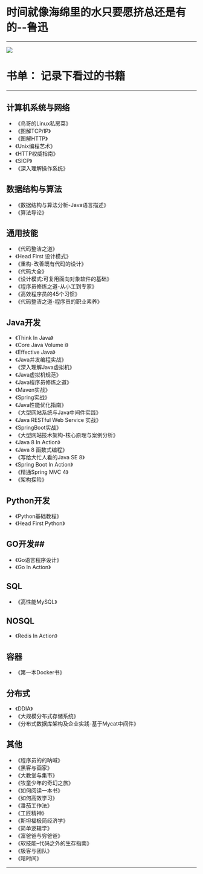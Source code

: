 # 时间就像海绵里的水只要愿挤总还是有的--鲁迅

----------

![](http://oh7bpge2c.bkt.clouddn.com/book.jpg)


# 书单： 记录下看过的书籍 #
----------

## 计算机系统与网络
-  《鸟哥的Linux私房菜》
-  《图解TCP/IP》
-  《图解HTTP》
-  《Unix编程艺术》
-  《HTTP权威指南》
-  《SICP》
-  《深入理解操作系统》

## 数据结构与算法 ##
- 《数据结构与算法分析-Java语言描述》
- 《算法导论》

## 通用技能 ##
- 《代码整洁之道》
- 《Head First 设计模式》
- 《重构-改善既有代码的设计》
- 《代码大全》
- 《设计模式:可复用面向对象软件的基础》
- 《程序员修炼之道-从小工到专家》
- 《高效程序员的45个习惯》
- 《代码整洁之道-程序员的职业素养》

## Java开发 ##
- 《Think In Java》
- 《Core Java Volume i》
- 《Effective Java》
- 《Java并发编程实战》
- 《深入理解Java虚拟机》
- 《Java虚拟机规范》
- 《Java程序员修炼之道》
- 《Maven实战》
- 《Spring实战》
- 《Java性能优化指南》
- 《大型网站系统与Java中间件实践》
- 《Java RESTful Web Service 实战》
- 《SpringBoot实战》
- 《大型网站技术架构-核心原理与案例分析》
- 《Java 8 In Action》
- 《Java 8 函数式编程》
- 《写给大忙人看的Java SE 8》
- 《Spring Boot In Action》
- 《精通Spring MVC 4》
- 《架构探险》

## Python开发 ##
- 《Python基础教程》
- 《Head First Python》

## GO开发##

- 《Go语言程序设计》
- 《Go In Action》

## SQL ##
- 《高性能MySQL》

## NOSQL ##
- 《Redis In Action》

## 容器 ##
- 《第一本Docker书》

## 分布式 ##

- 《DDIA》
- 《大规模分布式存储系统》
- 《分布式数据库架构及企业实践-基于Mycat中间件》

## 其他 ##
- 《程序员的的呐喊》
- 《黑客与画家》
- 《大教堂与集市》
- 《牧童少年的奇幻之旅》
- 《如何阅读一本书》
- 《如何高效学习》
- 《番茄工作法》
- 《工匠精神》
- 《斯坦福极简经济学》
- 《简单逻辑学》
- 《富爸爸与穷爸爸》
- 《软技能–代码之外的生存指南》
- 《极客与团队》
- 《暗时间》

----------

